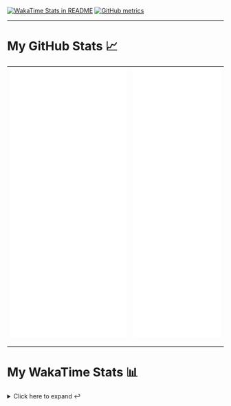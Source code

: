 [![WakaTime Stats in README](https://github.com/LOsioChico/LOsioChico/actions/workflows/waka.yml/badge.svg)](https://github.com/LOsioChico/LOsioChico/actions/workflows/waka.yml) [![GitHub metrics](https://github.com/LOsioChico/LOsioChico/actions/workflows/metrics.yml/badge.svg)](https://github.com/LOsioChico/LOsioChico/actions/workflows/metrics.yml)

---

# My GitHub Stats 📈

| ![](./assets/metrics.svg) | ![](./assets/metrics2.svg) |
| ------------------------- | -------------------------- |

---

# My WakaTime Stats 📊

<details>
<summary>Click here to expand ↩️</summary>
<br>

<!--START_SECTION:waka-->
![Code Time](http://img.shields.io/badge/Code%20Time-1%2C781%20hrs%201%20min-blue)

![Lines of code](https://img.shields.io/badge/From%20Hello%20World%20I%27ve%20Written-344.9%20thousand%20lines%20of%20code-blue)

**🐱 My GitHub Data** 

> 📦 562.9 kB Used in GitHub's Storage 
 > 
> 🏆 1,351 Contributions in the Year 2024
 > 
> 🚫 Not Opted to Hire
 > 
> 📜 18 Public Repositories 
 > 
> 🔑 29 Private Repositories 
 > 
**I'm a Night 🦉** 

```text
🌞 Morning                572 commits         ████░░░░░░░░░░░░░░░░░░░░░   14.17 % 
🌆 Daytime                1224 commits        ████████░░░░░░░░░░░░░░░░░   30.31 % 
🌃 Evening                1388 commits        █████████░░░░░░░░░░░░░░░░   34.37 % 
🌙 Night                  854 commits         █████░░░░░░░░░░░░░░░░░░░░   21.15 % 
```
📅 **I'm Most Productive on Thursday** 

```text
Monday                   557 commits         ███░░░░░░░░░░░░░░░░░░░░░░   13.79 % 
Tuesday                  609 commits         ████░░░░░░░░░░░░░░░░░░░░░   15.08 % 
Wednesday                456 commits         ███░░░░░░░░░░░░░░░░░░░░░░   11.29 % 
Thursday                 727 commits         ████░░░░░░░░░░░░░░░░░░░░░   18.00 % 
Friday                   634 commits         ████░░░░░░░░░░░░░░░░░░░░░   15.70 % 
Saturday                 715 commits         ████░░░░░░░░░░░░░░░░░░░░░   17.71 % 
Sunday                   340 commits         ██░░░░░░░░░░░░░░░░░░░░░░░   08.42 % 
```


📊 **This Week I Spent My Time On** 

```text
💬 Programming Languages: 
TypeScript               15 hrs 13 mins      ███████████████████░░░░░░   76.88 % 
Scala                    3 hrs 6 mins        ████░░░░░░░░░░░░░░░░░░░░░   15.67 % 
JSON                     26 mins             █░░░░░░░░░░░░░░░░░░░░░░░░   02.27 % 
Other                    12 mins             ░░░░░░░░░░░░░░░░░░░░░░░░░   01.05 % 
Apache Config            10 mins             ░░░░░░░░░░░░░░░░░░░░░░░░░   00.85 % 
```

**I Mostly Code in TypeScript** 

```text
TypeScript               27 repos            █████████████░░░░░░░░░░░░   52.94 % 
Scala                    5 repos             ██░░░░░░░░░░░░░░░░░░░░░░░   09.80 % 
Python                   3 repos             █░░░░░░░░░░░░░░░░░░░░░░░░   05.88 % 
Java                     2 repos             █░░░░░░░░░░░░░░░░░░░░░░░░   03.92 % 
Astro                    2 repos             █░░░░░░░░░░░░░░░░░░░░░░░░   03.92 % 
```




 Last Updated on 07/10/2024 01:02:59 UTC
<!--END_SECTION:waka-->

## </details>
